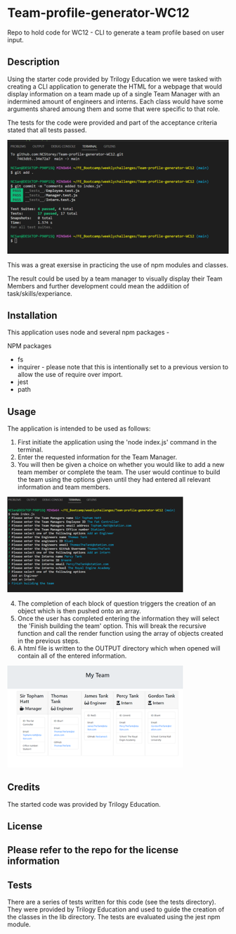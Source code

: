 # Team-profile-generator-WC12
Repo to hold code for WC12 - CLI to generate a team profile based on user input.

## Description

Using the starter code provided by Trilogy Education we were tasked with creating a CLI application to generate the HTML for a webpage that would display information on a team made up of a single Team Manager with an indermined amount of engineers and interns. Each class would have some arguments shared amoung them and some that were specific to that role.

The tests for the code were provided and part of the acceptance criteria stated that all tests passed.

<img src="./screenshots/Screenshot 2023-03-06 125141.png" alt="screenshot showing all tests has passed" width="600">

This was a great exersise in practicing the use of npm modules and classes.

The result could be used by a team manager to visually display their Team Members and further development could mean the addiition of task/skills/experiance.

## Installation

This application uses node and several npm packages - 

NPM packages 
- fs
- inquirer - please note that this is intentionally set to a previous version to allow the use of require over import.
- jest
- path


## Usage

The application is intended to be used as follows:

1) First initiate the application using the 'node index.js' command in the terminal.
2) Enter the requested information for the Team Manager.
3) You will then be given a choice on whether you would like to add a new team member or complete the team. The user would continue to build the team using the options given until they had entered all relevant information and team members.

<img src="./screenshots/Screenshot 2023-03-06 130048.png" alt="screenshot showing sample questions and answers" width="400">

4) The completion of each block of question triggers the creation of an object which is then pushed onto an array.
5) Once the user has completed entering the information they will select the 'Finish building the team' option. This will break the recursive function and call the render function using the array of objects created in the previous steps.
6) A html file is written to the OUTPUT directory which when opened will contain all of the entered information.

<img src="./screenshots/Screenshot 2023-03-06 130118.png" alt="screenshot showing sample html page generated" width="400">


## Credits

The started code was provided by Trilogy Education.

## License

Please refer to the repo for the license information
---


## Tests

There are a series of tests written for this code (see the tests directory). They were provided by Trilogy Education and used to guide the creation of the classes in the lib directory. The tests are evaluated using the jest npm module.